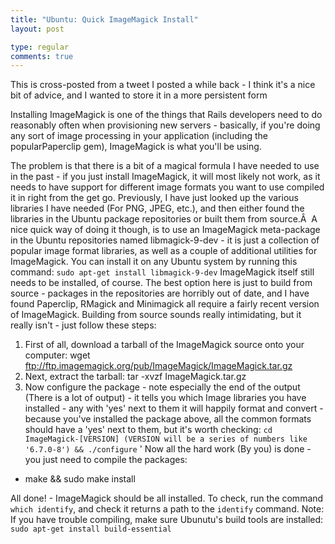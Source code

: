 ```yaml
---
title: "Ubuntu: Quick ImageMagick Install"
layout: post

type: regular
comments: true
---
```


This is cross-posted from a tweet I posted a while back - I think it's a nice
bit of advice, and I wanted to store it in a more persistent form

Installing ImageMagick is one of the things that Rails developers need to do
reasonably often when provisioning new servers - basically, if you're doing any
sort of image processing in your application (including the popularPaperclip
gem), ImageMagick is what you'll be using.

The problem is that there is a bit of a magical formula I have needed to use in
the past - if you just install ImageMagick, it will most likely not work, as it
needs to have support for different image formats you want to use compiled it
in right from the get go. Previously, I have just looked up the various
libraries I have needed (For PNG, JPEG, etc.), and then either found the
libraries in the Ubuntu package repositories or built them from source.Â 
A nice quick way of doing it though, is to use an ImageMagick meta-package in
the Ubuntu repositories named libmagick-9-dev - it is just a collection of
popular image format libraries, as well as a couple of additional utilities for
ImageMagick. You can install it on any Ubuntu system by running this command:
`sudo apt-get install libmagick-9-dev`
ImageMagick itself still needs to be installed, of course. The best option here
is just to build from source - packages in the repositories are horribly out of
date, and I have found Paperclip, RMagick and Minimagick all require a fairly
recent version of ImageMagick.
Building from source sounds really intimidating, but it really isn't - just
follow these steps:

1. First of all, download a tarball of the ImageMagick source onto your computer:
wget ftp://ftp.imagemagick.org/pub/ImageMagick/ImageMagick.tar.gz
2. Next, extract the tarball:
tar -xvzf ImageMagick.tar.gz
3. Now configure the package - note especially the end of the output (There is a
lot of output) - it tells you which Image libraries you have installed - any
with 'yes' next to them it will happily format and convert - because you've
installed the package above, all the common formats should have a 'yes' next to
them, but it's worth checking: `cd ImageMagick-[VERSION] (VERSION will be a series of numbers like '6.7.0-8') && ./configure`
'
Now all the hard work (By you) is done - you just need to compile the packages:

* make &amp;&amp; sudo make install

All done! - ImageMagick should be all installed. To check, run the command
`which identify`, and check it returns a path to the `identify` command.
Note: If you have trouble compiling, make sure Ubunutu's build tools are
installed: `sudo apt-get install build-essential`

